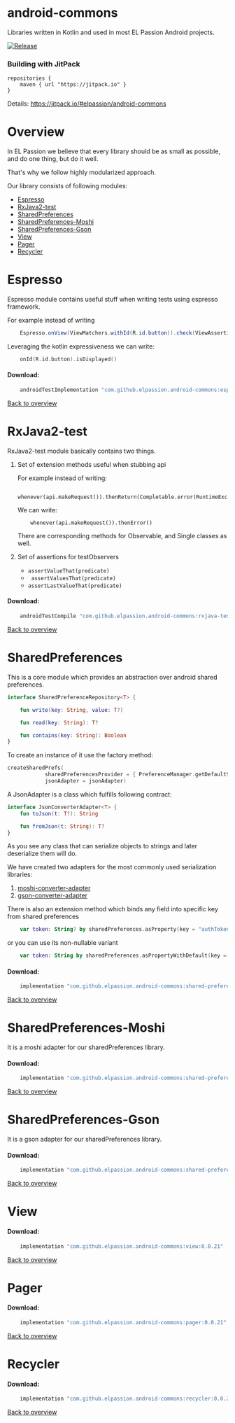 # android-commons

Libraries written in Kotlin and used in most EL Passion Android projects.

[![Release](https://jitpack.io/v/elpassion/android-commons.svg)](https://jitpack.io/#elpassion/android-commons)

### Building with JitPack

```
repositories {
    maven { url "https://jitpack.io" }
}
```
Details: https://jitpack.io/#elpassion/android-commons

Overview
=================

In EL Passion we believe that every library should be as small as possible, and do one thing, but do
it well.

That's why we follow highly modularized approach.

Our library consists of following modules:
- [Espresso](#Espresso) 
- [RxJava2-test](#RxJava2-test)
- [SharedPreferences](#SharedPreferences)
- [SharedPreferences-Moshi](#SharedPreferences-Moshi)
- [SharedPreferences-Gson](#SharedPreferences-Gson)
- [View](#View)
- [Pager](#Pager)
- [Recycler](#Recycler)

Espresso
=========

Espresso module contains useful stuff when writing tests using espresso framework.

For example instead of writing 
```java
    Espresso.onView(ViewMatchers.withId(R.id.button)).check(ViewAssertions.matches(ViewMatchers.isDisplayed()))
```
Leveraging the kotlin expressiveness we can write:
```kotlin
    onId(R.id.button).isDisplayed()
```

#### Download:
```groovy
    androidTestImplementation "com.github.elpassion.android-commons:espresso:0.0.21"
```
[Back to overview](#overview)

RxJava2-test
=========

RxJava2-test module basically contains two things.
1. Set of extension methods useful when stubbing api
    
    For example instead of writing:
    ```
        whenever(api.makeRequest()).thenReturn(Completable.error(RuntimeException()))
    ```
    We can write:
    ```
        whenever(api.makeRequest()).thenError()
    ```
    There are corresponding methods for Observable, and Single classes as well.
2. Set of assertions for testObservers
    - `assertValueThat(predicate)` 
    - ` assertValuesThat(predicate)` 
    - `assertLastValueThat(predicate)` 


#### Download:
```groovy
    androidTestCompile "com.github.elpassion.android-commons:rxjava-test:0.0.21"
```
[Back to overview](#overview)

SharedPreferences
=========

This is a core module which provides an abstraction over android shared preferences.

```kotlin
interface SharedPreferenceRepository<T> {

    fun write(key: String, value: T?)

    fun read(key: String): T?

    fun contains(key: String): Boolean
}
```

To create an instance of it use the factory method:

```kotlin
createSharedPrefs(
            sharedPreferencesProvider = { PreferenceManager.getDefaultSharedPreferences(context) },
            jsonAdapter = jsonAdapter)
```

A JsonAdapter is a class which fulfills following contract:

```kotlin
interface JsonConverterAdapter<T> {
    fun toJson(t: T?): String

    fun fromJson(t: String): T?
}
```
As you see any class that can serialize objects to strings and later deserialize them will do.

We have created two adapters for the most commonly used serialization libraries:
1. [moshi-converter-adapter](#SharedPreferences-moshi-converter-adapter)
2. [gson-converter-adapter](#SharedPreferences-gson-converter-adapter)

There is also an extension method which binds any field into specific key from shared preferences
```kotlin
    var token: String? by sharedPreferences.asProperty(key = "authToken")
```
or you can use its non-nullable variant
```kotlin
    var token: String by sharedPreferences.asPropertyWithDefault(key = "authToken", default = "invalid")
```

#### Download:
```groovy
    implementation "com.github.elpassion.android-commons:shared-preferences:0.0.21"
```
[Back to overview](#overview)

SharedPreferences-Moshi
=========
It is a moshi adapter for our sharedPreferences library.

#### Download:
```groovy
    implementation "com.github.elpassion.android-commons:shared-preferences-moshi-converter-adapter:0.0.21"
```
[Back to overview](#overview)

SharedPreferences-Gson
=========
It is a gson adapter for our sharedPreferences library.

#### Download:
```groovy
    implementation "com.github.elpassion.android-commons:shared-preferences-gson-converter-adapter:0.0.21"
```
[Back to overview](#overview)

View
=========

#### Download:
```groovy
    implementation "com.github.elpassion.android-commons:view:0.0.21"
```
[Back to overview](#overview)

Pager
=========

#### Download:
```groovy
    implementation "com.github.elpassion.android-commons:pager:0.0.21"
```
[Back to overview](#overview)

Recycler
=========

#### Download:
```groovy
    implementation "com.github.elpassion.android-commons:recycler:0.0.21"
```
[Back to overview](#overview)